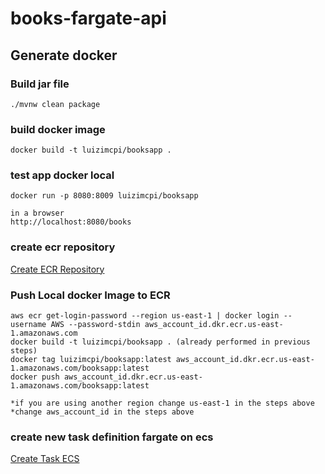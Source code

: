 # books-fargate-api

## Generate docker 

### Build jar file
```
./mvnw clean package
```

### build docker image
```
docker build -t luizimcpi/booksapp .
```

### test app docker local
```
docker run -p 8080:8009 luizimcpi/booksapp

in a browser
http://localhost:8080/books
```

### create ecr repository
[Create ECR Repository](https://aws.amazon.com/pt/ecr/) 

### Push Local docker Image to ECR 
```
aws ecr get-login-password --region us-east-1 | docker login --username AWS --password-stdin aws_account_id.dkr.ecr.us-east-1.amazonaws.com
docker build -t luizimcpi/booksapp . (already performed in previous steps)
docker tag luizimcpi/booksapp:latest aws_account_id.dkr.ecr.us-east-1.amazonaws.com/booksapp:latest
docker push aws_account_id.dkr.ecr.us-east-1.amazonaws.com/booksapp:latest

*if you are using another region change us-east-1 in the steps above
*change aws_account_id in the steps above
```

### create new task definition fargate on ecs
[Create Task ECS](https://aws.amazon.com/pt/ecs/)